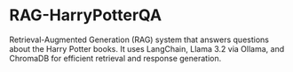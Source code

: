 # RAG-HarryPotterQA
Retrieval-Augmented Generation (RAG) system that answers questions about the Harry Potter books. It uses LangChain, Llama 3.2 via Ollama, and ChromaDB for efficient retrieval and response generation.
